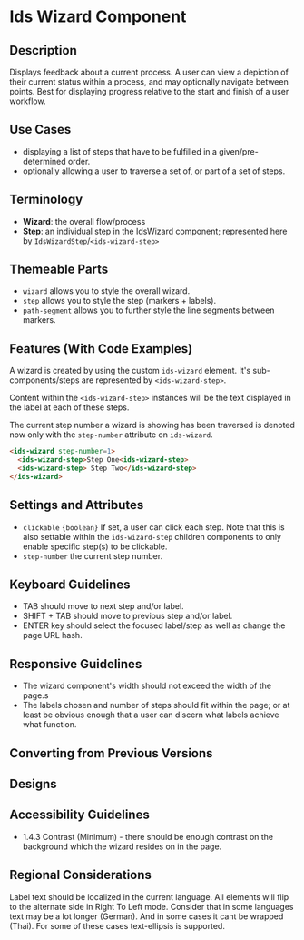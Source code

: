# Ids Wizard Component

## Description

Displays feedback about a current process. A user can view a depiction of their current status within a process, and may optionally navigate between points. Best for displaying progress relative to the start and finish of a user workflow.

## Use Cases

- displaying a list of steps that have to be fulfilled in a given/pre-determined order.
- optionally allowing a user to traverse a set of, or part of a set of steps.

## Terminology

- **Wizard**: the overall flow/process
- **Step**: an individual step in the IdsWizard component; represented here by `IdsWizardStep`/`<ids-wizard-step>`

## Themeable Parts
- `wizard` allows you to style the overall wizard.
- `step` allows you to style the step (markers + labels).
- `path-segment` allows you to further style the line segments between markers.

## Features (With Code Examples)

A wizard is created by using the custom `ids-wizard` element. It's sub-components/steps are represented by `<ids-wizard-step>`.

Content within the `<ids-wizard-step>` instances will be the text displayed in the label at each of these steps.

The current step number a wizard is showing has been traversed is denoted now only with the `step-number` attribute on `ids-wizard`.

```html
<ids-wizard step-number=1>
  <ids-wizard-step>Step One<ids-wizard-step>
  <ids-wizard-step> Step Two</ids-wizard-step>
</ids-wizard>
```

## Settings and Attributes

- `clickable` `{boolean}` If set, a user can click each step. Note that this is also settable within the `ids-wizard-step` children components to only enable specific step(s) to be clickable.
- `step-number` the current step number.

## Keyboard Guidelines

- TAB should move to next step and/or label.
- SHIFT + TAB should move to previous step and/or label.
- ENTER key should select the focused label/step as well as change the page URL hash.

## Responsive Guidelines

- The wizard component's width should not exceed the width of the page.s
- The labels chosen and number of steps should fit within the page; or at least be obvious enough that a user can discern what labels achieve what function.

## Converting from Previous Versions

## Designs

## Accessibility Guidelines

- 1.4.3 Contrast (Minimum) - there should be enough contrast on the background which the wizard resides on in the page.

## Regional Considerations

Label text should be localized in the current language. All elements will flip to the alternate side in Right To Left mode. Consider that in some languages text may be a lot longer (German). And in some cases it cant be wrapped (Thai). For some of these cases text-ellipsis is supported.
